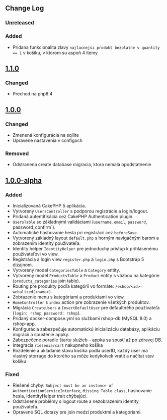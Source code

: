 ## Change Log
### [Unreleased][unreleased]

### Added
- Pridana funkcionalita zlavy `najlacnejsi produkt bezplatne v quantity == 1` v košíku, v ktorom su aspoň 4 itemy

## [1.1.0]
### Changed
- Prechod na php8.4

## [1.0.0]
### Changed
- Zmenená konfigurácia na sqllite
- Upravene nastavenia v configoch

### Removed
- Odstranena create database migracia, ktora nemala opodstatnenie

## [1.0.0-alpha]
### Added
- Inicializovaná CakePHP 5 aplikácia.
- Vytvorený `UsersController` s podporou registrácie a login/logout.
- Pridaná autentifikácia cez CakePHP Authentication plugin.
- `UsersTable` so základnými validáciami (`username`, `email`, `password`, password_confirm`).
- Automatické hashovanie hesla pri registrácii cez `beforeSave`.
- Vytvorený základný layout `default.php` s horným navigačným barom a zobrazením identity používateľa.
- Identity helper `IdentityHelper` pre jednoduchý prístup k prihlásenému používateľovi vo view.
- Registrácia a login view `register.php` a `login.php` s Bootstrap 5 dizajnom.
- Vytvorený model `CategoriesTable` a `Category` entity.
- Vytvorený model `ProductsTable` a `Product` entity s väzbou na kategórie (`products_categories` join table).
- Routing pre produkty podľa kategórií vo formáte: `/eshop/<id>-webalized(<name>)`.
- Zobrazenie menu s kategóriami a produktami vo view.
- `HomeController` s `index` action pre zobrazenie všetkých produktov.
- Migrácia `CreateUsers` a `InsertDefaultUser` pre defaultného používateľa (`login: rshop`, `password: rshop`).
- Pridaný docker-compose.yml so službami rshop-db (MySQL 8.0) a rshop-app.
- Konfigurácia zabezpečuje automatickú inicializáciu databázy, aplikáciu migrácií a spustenie appky.
- Zabezpečené poradie štartu služieb – appka sa spustí až po zdravej DB.
- Integracia `riesenia/cart` nakupneho košíka
- Rozdelenie a ukladanie stavu košíka podla userID, každý user ma vlastný storrage do ktorého sa môže kedykolvek vrátit a načítat stav košíku

### Fixed
- Riešené chyby: `Subject must be an instance of AuthenticationServiceInterface`, `Missing Table class`, hashovanie hesla, IdentityHelper trait chýbajúci.
- Odstránené problémy s logout route a nezobrazením identity používateľa.
- Opravené SQL dotazy pre join medzi produktmi a kategóriami.

[unreleased]: https://github.com/digilopment/rshop/compare/1.1.0...master
[1.1.0]: https://github.com/digilopment/rshop/compare/1.0.0...1.1.0
[1.0.0]: https://github.com/digilopment/rshop/compare/1.0.0-alpha...1.0.0
[1.0.0-alpha]: https://github.com/digilopment/rshop/commit/412dd73...1.0.0-alpha
